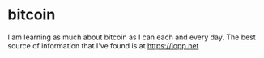 # bitcoin
I am learning as much about bitcoin as I can each and every day.
The best source of information that I've found is at https://lopp.net

